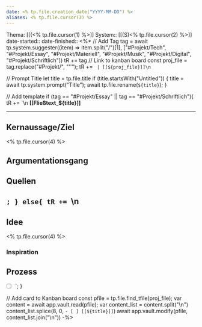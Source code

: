 ```yaml
---
date: <% tp.file.creation_date("YYYY-MM-DD") %>
aliases: <% tp.file.cursor(3) %>
---
```

Thema: [[(<% tp.file.cursor(1) %>]]
System:: [[(S)<% tp.file.cursor(2) %>]]
date-started:: 
date-finished:: 
<%*
// Add Tag
tag = await tp.system.suggester((item) => item.split("/")[1], ["#Projekt/Tech", "#Projekt/Essay", "#Projekt/Materiell", "#Projekt/Musik", "#Projekt/Digital", "#Projekt/Schriftlich"])
tR += tag
// Link to kanban board
const proj_file = tag.replace("#Projekt/", "''");
tR += ` | [[${proj_file}]]\n`

// Prompt Title
let title = tp.file.title
if (title.startsWith("Untitled")) {
	title = await tp.system.prompt("Title");
	await tp.file.rename(`${title}`);
} 

// Add template
if (tag == "#Projekt/Essay" || tag == "#Projekt/Schriftlich"){
tR += `\n
**[[Fließtext_${title}]]**

---

## Kernaussage/Ziel
\<\% tp.file.cursor(4) \%\>

## Argumentationsgang

## Quellen
`;
}
else{
tR += `\n
---
## Idee
\<\% tp.file.cursor(4) \%\>
### Inspiration

## Prozess
- [ ] `;
}

// Add card to Kanban board
const pfile = tp.file.find_tfile(proj_file);
var content = await app.vault.read(pfile);
var content_list = content.split("\n")
content_list.splice(8, 0, `- [ ] [[${title}]]`)
await app.vault.modify(pfile, content_list.join("\n"))
-%>